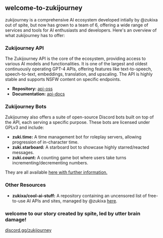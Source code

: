 ## welcome-to-zukijourney

zukijourney is a comprehensive AI ecosystem developed intially by @zukixa out of spite, but now has grown to a team of 6, offering a wide range of services and tools for AI enthusiasts and developers. Here's an overview of what zukijourney has to offer:

### Zukijourney API

The Zukijourney API is the core of the ecosystem, providing access to various AI models and functionalities. It is one of the largest and oldest continuously operating GPT-4 APIs, offering features like text-to-speech, speech-to-text, embeddings, translation, and upscaling. The API is highly stable and supports NSFW content on specific endpoints.

- **Repository:** [api-oss](https://github.com/zukijourney/api-oss)
- **Documentation:** [api-docs](https://github.com/zukijourney/api-docs)

### Zukijourney Bots

Zukijourney also offers a suite of open-source Discord bots built on top of the API, each serving a specific purpose. These bots are licensed under GPLv3 and include:

- **zuki.time:** A time management bot for roleplay servers, allowing progression of in-character time.
- **zuki.starboard:** A starboard bot to showcase highly starred/reacted messages.
- **zuki.count:** A counting game bot where users take turns incrementing/decrementing numbers.

They are all available [here with further information.](https://github.com/zukixa/zuki-helpers)

### Other Resources
- **zukixa/cool-ai-stuff:** A repository containing an uncensored list of free-to-use AI APIs and sites, managed by @zukixa [here](https://github.com/zukixa/cool-ai-stuff/blob/main/README.md).

### welcome to our story created by spite, led by utter brain damage!
[discord.gg/zukijourney](https://discord.gg/zukijourney)
